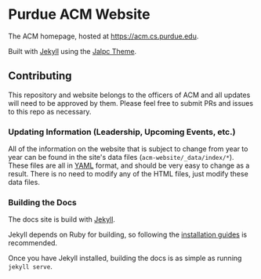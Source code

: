 # Purdue ACM Website

The ACM homepage, hosted at https://acm.cs.purdue.edu.

Built with [Jekyll](https://jekyllrb.com/) using the [Jalpc Theme](https://github.com/jarrekk/Jalpc).

## Contributing

This repository and website belongs to the officers of ACM and all updates will need to be approved by them. Please feel free to submit PRs and issues to this repo as necessary.

### Updating Information (Leadership, Upcoming Events, etc.)

All of the information on the website that is subject to change from year to year can be found in the site's data files (`acm-website/_data/index/*`). These files are all in [YAML](http://docs.ansible.com/ansible/latest/reference_appendices/YAMLSyntax.html) format, and should be very easy to change as a result. There is no need to modify any of the HTML files, just modify these data files.

### Building the Docs

The docs site is build with [Jekyll](https://jekyllrb.com/).

Jekyll depends on Ruby for building, so following the [installation guides](https://jekyllrb.com/docs/installation/) is recommended.

Once you have Jekyll installed, building the docs is as simple as running `jekyll serve`.
